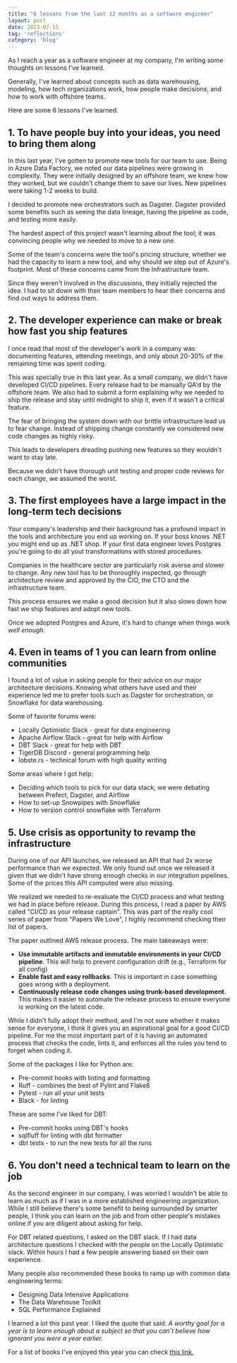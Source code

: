 ```yaml
---
title: "6 lessons from the last 12 months as a software engineer"
layout: post
date: 2023-07-15
tag: 'reflections'
category: 'blog'
---
```


As I reach a year as a software engineer at my company, I'm writing some thoughts on lessons I've learned. 

Generally, I've learned about concepts such as data warehousing, modeling, how tech organizations work, how people make decisions, and how to work with offshore teams.

Here are some 6 lessons I've learned.

## 1. To have people buy into your ideas, you need to bring them along

In this last year, I've gotten to promote new tools for our team to use. Being in Azure Data Factory, we noted our data pipelines were growing in complexity. They were initially designed by an offshore team, we knew how they worked, but we couldn't change them to save our lives. New pipelines were taking 1-2 weeks to build.

I decided to promote new orchestrators such as Dagster. Dagster provided some benefits such as seeing the data lineage, having the pipeline as code, and testing more easily.

The hardest aspect of this project wasn't learning about the tool; it was convincing people why we needed to move to a new one. 

Some of the team's concerns were the tool's pricing structure, whether we had the capacity to learn a new tool, and why should we step out of Azure's footprint. Most of these concerns came from the Infrastructure team. 

Since they weren't involved in the discussions, they initially rejected the idea. I had to sit down with their team members to hear their concerns and find out ways to address them. 

## 2. The developer experience can make or break how fast you ship features

I once read that most of the developer's work in a company was documenting features, attending meetings, and only about 20-30% of the remaining time was spent coding.

This was specially true in this last year. As a small company, we didn't have developed CI/CD pipelines. Every release had to be manually QA'd by the offshore team. We also had to submit a form explaining why we needed to ship the release and stay until midnight to ship it, even if it wasn't a critical feature.

The fear of bringing the system down with our brittle infrastructure lead us to fear change. Instead of shipping change constantly we considered new code changes as highly risky.

This leads to developers dreading pushing new features so they wouldn't want to stay late.

Because we didn't have thorough unit testing and proper code reviews for each change, we assumed the worst.

## 3. The first employees have a large impact in the long-term tech decisions

Your company's leadership and their background has a profound impact in the tools and architecture you end up working on. If your boss knows .NET you might end up as .NET shop. If your first data engineer loves Postgres you're going to do all yout transformations with stored procedures.

Companies in the healthcare sector are particularly risk averse and slower to change. Any new tool has to be thoroughly inspected, go through architecture review and approved by the CIO, the CTO and the infrastructure team.

This process ensures we make a good decision but it also slows down how fast we ship features and adopt new tools. 

Once we adopted Postgres and Azure, it's hard to change when things work *well enough*. 

## 4. Even in teams of 1 you can learn from online communities

I found a lot of value in asking people for their advice on our major architecture decisions. Knowing what others have used and their experience led me to prefer tools such as Dagster for orchestration, or Snowflake for data warehousing.

Some of favorite forums were:
- Locally Optimistic Slack - great for data engineering
- Apache Airflow Slack - great for help with Airflow
- DBT Slack - great for help with DBT
- TigerDB Discord - general programming help
- lobste.rs - technical forum with high quality writing

Some areas where I got help:
- Deciding which tools to pick for our data stack; we were debating between Prefect, Dagster, and Airflow
- How to set-up Snowpipes with Snowflake
- How to version control snowflake with Terraform

## 5. Use crisis as opportunity to revamp the infrastructure

During one of our API launches, we released an API that had 2x worse performance than we expected. We only found out once we released it given that we didn't have strong enough checks in our integration pipelines. Some of the prices this API computed were also missing.

We realized we needed to re-evaluate the CI/CD process and what testing we had in place before release. During this process, I read a paper by AWS called "CI/CD as your release captain". This  was part of the really cool series of paper from "Papers We Love", I highly recommend checking their list of papers.

The paper outlined AWS release process. The main takeaways were:
- **Use immutable artifacts and immutable environments in your CI/CD pipeline**. This will help to prevent configuration drift (e.g., Terraform for all config)
- **Enable fast and easy rollbacks**. This is important in case something goes wrong with a deployment.
- **Continuously release code changes using trunk-based development.** This makes it easier to automate the release process to ensure everyone is working on the latest code.

While I didn't fully adopt their method, and I'm not sure whether it makes sense for everyone, I think it gives you an aspirational goal for a good CI/CD pipeline. For me the most important part of it is having an automated process that checks the code, lints it, and enforces all the rules you tend to forget when coding it.

Some of the packages I like for Python are:
- Pre-commit hooks with linting and formatting
- Ruff - combines the best of Pylint and Flake8
- Pytest - run all your unit tests
- Black - for linting

These are some I've liked for DBT:
- Pre-commit hooks using DBT's hooks
- sqlfluff for linting with dbt formatter
- dbt tests - to run the new tests for all the runs

## 6. You don't need a technical team to learn on the job

As the second engineer in our company, I was worried I wouldn't be able to learn as much as if I was in a more established engineering organization. While I still believe there's some benefit to being surrounded by smarter people, I think you can learn on the job and from other people's mistakes online if you are diligent about asking for help.

For DBT related questions, I asked on the DBT slack. If I had data architecture questions I checked with the people on the Locally Optimistic slack. Within hours I had a few people answering based on their own experience.

Many people also recommended these books to ramp up with common data engineering terms:
- Designing Data Intensive Applications
- The Data Warehouse Toolkit 
- SQL Performance Explained 

I learned a lot this past year. I liked the quote that said: 
*A worthy goal for a year is to learn enough about a subject so that you can’t believe how ignorant you were a year earlier.*

For a list of books I've enjoyed this year you can check [this link.](https://andrescn.me/mente/site/books.html)